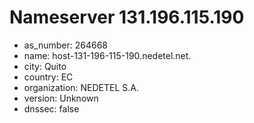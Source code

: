 # Nameserver 131.196.115.190

* as_number: 264668
* name: host-131-196-115-190.nedetel.net.
* city: Quito
* country: EC
* organization: NEDETEL S.A.
* version: Unknown
* dnssec: false

